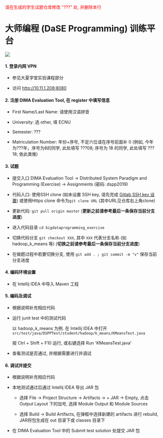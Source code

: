 <font color=red>请在生成的学生试题仓库修改 "???" 处, 并删除本行</font>

# 大师编程 (DaSE Programming) 训练平台

![](./logo.jpg)

#### 1. 登录内网 VPN

- 参见大夏学堂实验课程部分
 
- 访问 http://10.11.1.208:8080

#### 2. 注册 DIMA Evaluation Tool, 在 register 中填写信息
- First Name/Last Name: 请使用汉语拼音 

- University: 选 other, 填 ECNU

- Semester: ???

- Matriculation Number: 年份+序号, 不足六位请在序号前面补 0 (例如, 今年为???年，序号为8的同学, 此处填写 ???08;
  序号为 18 的同学, 此处填写 ???18; 依此类推)

#### 3. 试题
- 提交入口 DIMA Evaluation Tool → Distributed System Paradigm and Programming (Exercise) → Assignments (密码: dspp2019)

- 代码入口: 使用SSH clone (如未设置 SSH key, 请先完成 [Gitlab SSH key 设置](./SSH.md)) 或使用Https clone 命令为`git clone URL` (其中URL见仓库右上角clone)

- 更新代码: `git pull origin master` (**更新之前请参考最后一条保存当前分支进度**)

- 进入代码目录 `cd bigdataprogramming_exercise`

- 切换代码分支 `git checkout XXX`, 其中 `XXX` 代表分支名称 (如 hadoop_k_means 等) (**切换之前请参考最后一条保存当前分支进度**)

- 在做题过程中若要切换分支, 使用 `git add . ; git commit -m "v"` 保存当前分支进度

#### 4. 编码环境设置
- 在 Intellij IDEA 中导入 Maven 工程

#### 5. 编码及调试
- 根据说明补充相应代码

- 运行 junit test 中的测试代码

  以 hadoop_k_means 为例. 在 Intellij IDEA 中打开 `src/test/java/DSPPTest/student/hadoop/k_means/KMeansTest.java`

  按 Ctrl + Shift + F10 运行, 或右键选择 Run 'KMeansTest.java'

- 查看测试是否通过, 并根据需要进行并调试

#### 6. 调试并提交
- 根据说明补充相应代码

- 本地测试通过后通过 Intellij IDEA 导出 JAR 包

  - 选择 File → Project Structure → Artifacts → + JAR → Empty, 点击 Output Layout 下的加号, 选择 Module Output 和 Module Sources

  - 选择 Build → Build Artifacts, 在弹框中选择新建的 artifacts 进行 rebuild, JAR将包生成在 out 目录下或 classes 目录下

- 在 DIMA Evaluation Tool 中的 Submit test solution 处提交 JAR 包
